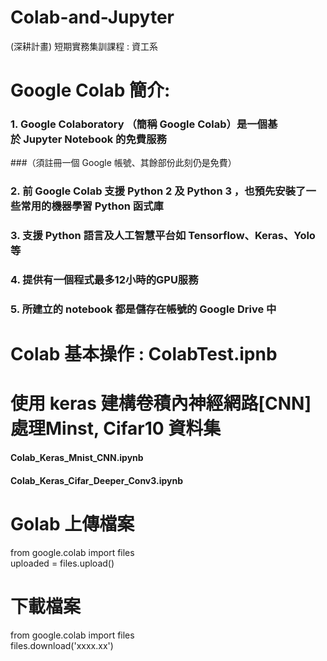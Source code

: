 # Colab-and-Jupyter
(深耕計畫) 短期實務集訓課程 :  資工系

# Google Colab 簡介: 
### 1. Google Colaboratory （簡稱 Google Colab）是一個基於 Jupyter Notebook 的免費服務 <br>
###（須註冊一個 Google 帳號、其餘部份此刻仍是免費）
### 2. 前 Google Colab 支援 Python 2 及 Python 3 ，也預先安裝了一些常用的機器學習 Python 函式庫 
### 3. 支援 Python 語言及人工智慧平台如 Tensorflow、Keras、Yolo等
### 4. 提供有一個程式最多12小時的GPU服務
### 5. 所建立的 notebook 都是儲存在帳號的  Google Drive 中


# Colab 基本操作 : ColabTest.ipnb
# 使用 keras 建構卷積內神經網路[CNN] 處理Minst, Cifar10 資料集
#### Colab_Keras_Mnist_CNN.ipynb
#### Colab_Keras_Cifar_Deeper_Conv3.ipynb



# Golab 上傳檔案
from google.colab import files <br>
uploaded = files.upload()

# 下載檔案
from google.colab import files <br>
files.download('xxxx.xx')


